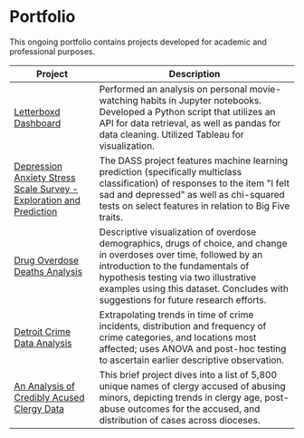 # Portfolio

This ongoing portfolio contains projects developed for academic and professional purposes.

| Project          | Description       | 
| ---------------- | ----------------- | 
| [Letterboxd Dashboard](https://github.com/ervkc/Data-Analysis-Portfolio/blob/main/letterboxd%20project.ipynb)   | Performed an analysis on personal movie-watching habits in Jupyter notebooks. Developed a Python script that utilizes an API for data retrieval, as well as pandas for data cleaning. Utilized Tableau for visualization.
| [Depression Anxiety Stress Scale Survey - Exploration and Prediction]() | The DASS project features machine learning prediction (specifically multiclass classification) of responses to the item "I felt sad and depressed" as well as chi-squared tests on select features in relation to Big Five traits.
| [Drug Overdose Deaths Analysis]() | Descriptive visualization of overdose demographics, drugs of choice, and change in overdoses over time, followed by an introduction to the fundamentals of hypothesis testing via two illustrative examples using this dataset. Concludes with suggestions for future research efforts. 
| [Detroit Crime Data Analysis]() | Extrapolating trends in time of crime incidents, distribution and frequency of crime categories, and locations most affected; uses ANOVA and post-hoc testing to ascertain earlier descriptive observation. 
| [An Analysis of Credibly Acused Clergy Data]() | This brief project dives into a list of 5,800 unique names of clergy accused of abusing minors, depicting trends in clergy age, post-abuse outcomes for the accused, and distribution of cases across dioceses.  
